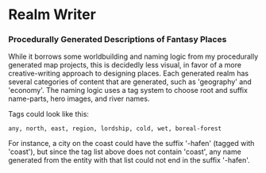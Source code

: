 # Realm Writer
### Procedurally Generated Descriptions of Fantasy Places
While it borrows some worldbuilding and naming logic from my procedurally generated map projects, this is decidedly less visual, in favor of a more creative-writing approach to designing places.
Each generated realm has several categories of content that are generated, such as 'geography' and 'economy'.
The naming logic uses a tag system to choose root and suffix name-parts, hero images, and river names.

Tags could look like this:
```
any, north, east, region, lordship, cold, wet, boreal-forest
```

For instance, a city on the coast could have the suffix '-hafen' (tagged with 'coast'), but since the tag list above does not contain 'coast', any name generated from the entity with that list could not end in the suffix '-hafen'.
